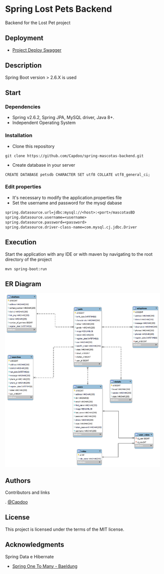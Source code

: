 # Spring Lost Pets Backend

Backend for the Lost Pet project

## Deployment

* [Project Deploy Swagger](https://spring-mascotas-backend-production.up.railway.app/swagger-ui/index.html#/)


## Description

Spring Boot version > 2.6.X is used

## Start

### Dependencies

* Spring v2.6.2, Spring JPA, MySQL driver, Java 8+.
* Independent Operating System

### Installation

* Clone this repository
```
git clone https://github.com/Capdoo/spring-mascotas-backend.git
```

* Create database in your server
```
CREATE DATABASE petsdb CHARACTER SET utf8 COLLATE utf8_general_ci;
```


### Edit properties

* It's necessary to modify the application.properties file
* Set the username and password for the mysql dabase

```
spring.datasource.url=jdbc:mysql://<host>:<port>/mascotasBD
spring.datasource.username=<username>
spring.datasource.password=<password>
spring.datasource.driver-class-name=com.mysql.cj.jdbc.Driver
```

## Execution

Start the application with any IDE or with maven by navigating to the root directory of the project
```
mvn spring-boot:run
```


## ER Diagram
![plot](./src/main/resources/static/bdv4.png)

## Authors

Contributors and links

. [@Capdoo](https://github.com/Capdoo)


## License

This project is licensed under the terms of the MIT license.

## Acknowledgments

Spring Data e Hibernate
* [Spring One To Many - Baeldung](https://www.baeldung.com/hibernate-one-to-many)
